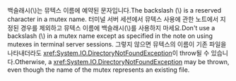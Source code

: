 <span data-ttu-id="42c00-101">백슬래시(\\)는 뮤텍스 이름에 예약된 문자입니다.</span><span class="sxs-lookup"><span data-stu-id="42c00-101">The backslash (\\) is a reserved character in a mutex name.</span></span> <span data-ttu-id="42c00-102">터미널 서버 세션에서 뮤텍스 사용에 관한 노트에서 지정된 경우를 제외하고 뮤텍스 이름에 백슬래시(\\)를 사용하지 마세요.</span><span class="sxs-lookup"><span data-stu-id="42c00-102">Don't use a backslash (\\) in a mutex name except as specified in the note on using mutexes in terminal server sessions.</span></span> <span data-ttu-id="42c00-103">그렇지 않으면 뮤텍스의 이름이 기존 파일을 나타내더라도 <xref:System.IO.DirectoryNotFoundException>이 throw될 수 있습니다.</span><span class="sxs-lookup"><span data-stu-id="42c00-103">Otherwise, a <xref:System.IO.DirectoryNotFoundException> may be thrown, even though the name of the mutex represents an existing file.</span></span>

